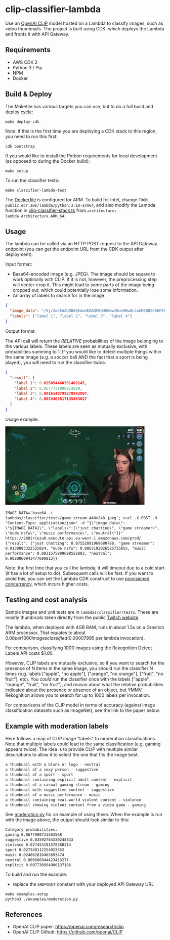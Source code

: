 # clip-classifier-lambda

Use an [OpenAI CLIP](https://openai.com/research/clip) model hosted on a Lambda to classify images, such as video
thumbnails. The
project is built using CDK, which deploys the Lambda and fronts it with API Gateway.

## Requirements

- AWS CDK 2
- Python 3 / Pip
- NPM
- Docker

## Build & Deploy

The Makefile has various targets you can use, but to do a full build and deploy cycle:

```shell
make deploy-cdk
```

Note: if this is the first time you are deploying a CDK stack to this region, you need to run this first:

```shell
cdk bootstrap
```

If you would like to install the Python requirements for local development (as opposed to during the Docker build):

```shell
make setup
```

To run the classifier tests:

```shell
make classifier-lambda-test
```

The [Dockerfile](/lambdas/classifier/Dockerfile) is configured for ARM. To build for Intel,
change `FROM public.ecr.aws/lambda/python:3.10-arm64`, and also
modify the Lambda function in [clip-classifier-stack.ts](/lib/clip-classifier-stack.ts)
from `architecture: lambda.Architecture.ARM_64`.

## Usage

The lambda can be called via an HTTP POST request to the API Gateway endpoint (you can get the endpoint URL from the CDK
output after deployment).

Input format:

- Base64-encoded image (e.g. JPEG). The image should be square to work optimally with CLIP. If it is not, however, the
  preprocessing step will center-crop it. This might lead to some parts of the image being cropped out, which could
  potentially lose some information.
- An array of labels to search for in the image.

```json
{
  "image_data": "/9j/2wCEAAUDBAQEAwUEBAQFBQUGBwwIBwcHBw8LCwkMEQ8SEhEPER...",
  "labels": ["label 1", "label 2", "label 3", "label 4"]
}
```

Output format:

The API call will return the _RELATIVE_ probabilities of the image belonging to the various labels. These labels are
seen as mutually exclusive, with probabilities summing to 1. If you would like to detect multiple things within the same
image (e.g. a soccer ball
AND the fact that a sport is being played), you will need to run the classifier twice.

```json
{
  "result": {
    "label 1": 0.025054460391402245,
    "label 2": 0.9677731990814209,
    "label 3": 0.0016140799270942807,
    "label 4": 0.0033469817135483027
  }
}
```

Usage example:

![game_stream_440x248.jpeg](lambdas%2Fclassifier%2Ftests%2Fgame_stream_440x248.jpeg)

```shell
IMAGE_DATA=`base64 -i lambdas/classifier/tests/game_stream_440x248.jpeg`; curl -X POST -H "Content-Type: application/json" -d "{\"image_data\": \"${IMAGE_DATA}\", \"labels\":[\"just chatting\", \"game streamer\", \"nude nsfw\", \"music performance\", \"neutral\"]}" https://2b8ircuzu0.execute-api.eu-west-1.amazonaws.com/prod/
{"result": {"just chatting": 0.07552891969680786, "game streamer": 0.9130083322525024, "nude nsfw": 0.0062192026525735855, "music performance": 0.0031575809698551893, "neutral": 0.0020860943477600813}}
```

Note: the first time that you call the lambda, it will timeout due to a cold start (it has a lot of setup to do). Subsequent
calls will be fast. If you want to avoid this, you can set the Lambda CDK construct to use [provisioned concurrency](https://docs.aws.amazon.com/lambda/latest/dg/provisioned-concurrency.html),
which incurs higher costs.

## Testing and cost analysis

Sample images and unit tests are in `lambdas/classifier/tests`. These are mostly thumbnails taken directly from the
public [Twitch website](https://www.twitch.tv/).

The lambda, when deployed with 4GB RAM, runs in about
1.5s on a Graviton ARM processor. That equates to about $0.08 per 1000 images classified ($0.00007995 per lambda
invocation).

For comparison, classifying 1000 images using the Rekognition Detect Labels API costs $1.00.

_However_, CLIP labels are mutually exclusive, so if you want to search for the presence of N items in the same image,
you should run the classifier N times (e.g.
labels ["apple", "no apple"], ["orange", "no orange"], ["fruit", "no fruit"], etc). You
_could_ run the classifier once with the labels ["apple", "orange", "fruit", "no fruit"], and reason about what
the relative probabilities indicated about the presence or absence of an object, but YMMV. Rekognition allows you to
search for up to 1000 labels per invocation.

For comparisons of the CLIP model in terms of accuracy (against image classification datasets such as ImageNet), see the
link to the paper below.

## Example with moderation labels

Here follows a map of CLIP image "labels" to moderation classifications. Note that multiple labels could lead to the
same
classification (e.g. gaming appears twice). The idea is to provide CLIP with multiple similar descriptions to allow it
to select the one that fits the image best.

```
a thumbnail with a blank or logo - neutral
a thumbnail of a sexy person - suggestive
a thumbnail of a sport - sport
a thumbnail containing explicit adult content - explicit
a thumbnail of a casual gaming stream - gaming
a thumbnail with suggestive content - suggestive
a thumbnail of a music performance - music
a thumbnail containing real-world violent content - violence
a thumbnail showing violent content from a video game - gaming
```

See [moderation.py](examples%2Fmoderation.py) for an example of using these. When the example is run with the image
above,
the output should look similar to this:

```
Category probabilities:
gaming 0.8677900731563568
suggestive 0.03592784330248833
violence 0.027453191578388214
sport 0.027340112254023552
music 0.024062810465693474
neutral 0.009686844423413277
explicit 0.007738994900137186
```

To build and run the example:

- replace the `ENDPOINT` constant with your deployed API Gateway URL

```shell
make examples-setup
python3 ./examples/moderation.py
```

## References

- OpenAI CLIP paper: https://openai.com/research/clip
- OpenAI CLIP Github: https://github.com/openai/CLIP

